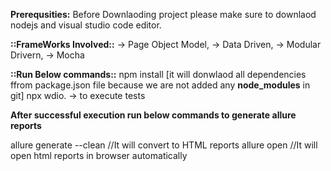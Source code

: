 **Prerequsities:**
Before Downlaoding project please make sure to downlaod nodejs and visual studio code editor.

**::FrameWorks Involved::**
-> Page Object Model,
-> Data Driven,
-> Modular Drivern,
-> Mocha


**::Run Below commands::**
npm install [it will donwlaod all dependencies ffrom package.json file because we are not added any **node_modules** in git]
npx wdio. -> to execute tests

**After successful execution run below commands to generate allure reports**

allure generate --clean   //It will convert to HTML reports
allure open                //It will open html reports in browser automatically
